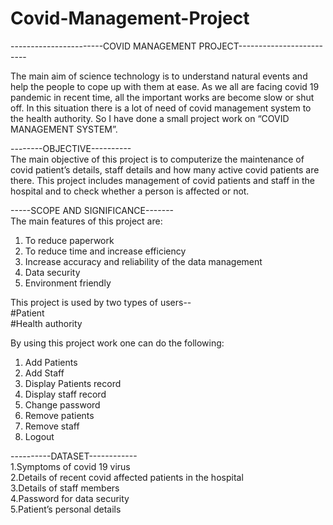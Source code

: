 # Covid-Management-Project
-----------------------COVID MANAGEMENT PROJECT-------------------------

The main aim of science technology is to understand natural events and help the 
people to cope up with them at ease. As we all are facing covid 19 pandemic in 
recent time, all the important works are become slow or shut off. In this situation 
there is a lot of need of covid management system to the health authority. So I 
have done a small project work on “COVID MANAGEMENT SYSTEM”.

--------OBJECTIVE----------<br>
The main objective of this project is to computerize the maintenance of covid 
patient’s details, staff details and how many active covid patients are there. 
This project includes management of covid patients and staff in the hospital 
and to check whether a person is affected or not.

-----SCOPE AND SIGNIFICANCE-------<br>
The main features of this project are:
1) To reduce paperwork
2) To reduce time and increase efficiency
3) Increase accuracy and reliability of the data management
4) Data security
5) Environment friendly
   
This project is used by two types of users--<br>
#Patient<br>
#Health authority

By using this project work one can do the following:
1. Add Patients
2. Add Staff
3. Display Patients record
4. Display staff record
5. Change password
6. Remove patients
7. Remove staff
8. Logout

----------DATASET------------<br>
1.Symptoms of covid 19 virus<br>
2.Details of recent covid affected patients in the hospital<br>
3.Details of staff members<br>
4.Password for data security<br>
5.Patient’s personal details

